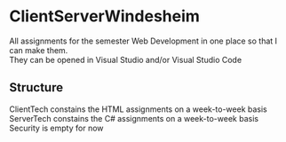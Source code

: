 # ClientServerWindesheim
All assignments for the semester Web Development in one place so that I can make them.</br>
They can be opened in Visual Studio and/or Visual Studio Code

## Structure
ClientTech constains the HTML assignments on a week-to-week basis</br>
ServerTech constains the C# assignments on a week-to-week basis</br>
Security is empty for now
